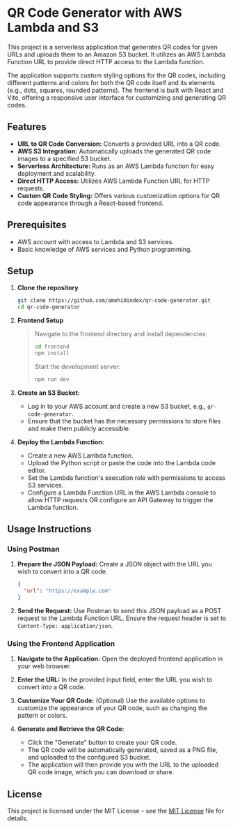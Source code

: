 # QR Code Generator with AWS Lambda and S3

This project is a serverless application that generates QR codes for given URLs and uploads them to an Amazon S3 bucket. It utilizes an AWS Lambda Function URL to provide direct HTTP access to the Lambda function.

The application supports custom styling options for the QR codes, including different patterns and colors for both the QR code itself and its elements (e.g., dots, squares, rounded patterns). The frontend is built with React and Vite, offering a responsive user interface for customizing and generating QR codes.

## Features

- **URL to QR Code Conversion:** Converts a provided URL into a QR code.
- **AWS S3 Integration:** Automatically uploads the generated QR code images to a specified S3 bucket.
- **Serverless Architecture:** Runs as an AWS Lambda function for easy deployment and scalability.
- **Direct HTTP Access:** Utilizes AWS Lambda Function URL for HTTP requests.
- **Custom QR Code Styling:** Offers various customization options for QR code appearance through a React-based frontend.

## Prerequisites

- AWS account with access to Lambda and S3 services.
- Basic knowledge of AWS services and Python programming.

## Setup

1. **Clone the repository**

   ```bash
   git clone https://github.com/amehi0index/qr-code-generator.git
   cd qr-code-generator

2. **Frontend Setup**

   > Navigate to the frontend directory and install dependencies:
   >
   > ```bash
   > cd frontend
   > npm install
   > ```
   >
   > Start the development server:
   >
   > ```bash
   > npm run dev
   > ```


3. **Create an S3 Bucket:**
   - Log in to your AWS account and create a new S3 bucket, e.g., `qr-code-generator`.
   - Ensure that the bucket has the necessary permissions to store files and make them publicly accessible.

4. **Deploy the Lambda Function:**
   - Create a new AWS Lambda function.
   - Upload the Python script or paste the code into the Lambda code editor.
   - Set the Lambda function's execution role with permissions to access S3 services.
   - Configure a Lambda Function URL in the AWS Lambda console to allow HTTP requests OR  configure an API Gateway to trigger the Lambda function.

## Usage Instructions

### Using Postman

1. **Prepare the JSON Payload:** Create a JSON object with the URL you wish to convert into a QR code. 

    ```json
    {
      "url": "https://example.com"
    }
    ```

2. **Send the Request:** Use Postman to send this JSON payload as a POST request to the Lambda Function URL. Ensure the request header is set to `Content-Type: application/json`.

### Using the Frontend Application

1. **Navigate to the Application:** Open the deployed frontend application in your web browser.

2. **Enter the URL:** In the provided input field, enter the URL you wish to convert into a QR code.

3. **Customize Your QR Code:** (Optional) Use the available options to customize the appearance of your QR code, such as changing the pattern or colors.

4. **Generate and Retrieve the QR Code:**
    - Click the "Generate" button to create your QR code.
    - The QR code will be automatically generated, saved as a PNG file, and uploaded to the configured S3 bucket.
    - The application will then provide you with the URL to the uploaded QR code image, which you can download or share.

## License
This project is licensed under the MIT License - see the [MIT License](LICENSE.txt) file for details.